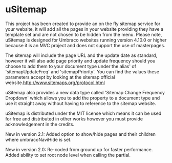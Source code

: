uSitemap
========

This project has been created to provide an on the fly sitemap service for your website, it will add all the pages in your website providing they have a template set and are not chosen to be hidden from the menu. Please note, uSitemap is designed for Umbraco websites running version 4.10.0 or higher because it is an MVC project and does not support the use of masterpages.

The sitemap will include the page URL and the update date as standard, however it will also add page priority and update frequency should you choose to add them to your document type under the alias' of 'sitemapUpdateFreq' and 'sitemapPriority'. You can find the values these parameters accept by looking at the sitemap official website.http://www.sitemaps.org/protocol.html

uSitemap also provides a new data type called 'Sitemap Change Frequency Dropdown' which allows you to add the property to a document type and use it straight away without having to reference to the sitemap website.

uSitemap is distributed under the MIT license which means it can be used for free and distributed in other works however you must provide acknowledgement in the credits.

New in version 2.1:
Added option to show/hide pages and their children where umbracoNaviHide is set.

New in version 2.0:
Re-coded from ground up for faster performance.
Added ability to set root node level when calling the partial.
